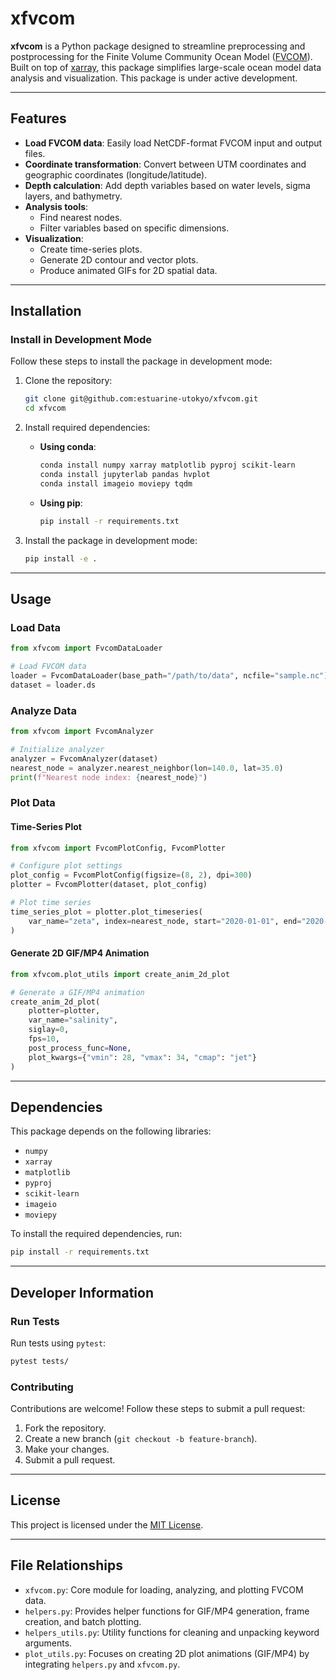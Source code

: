 # xfvcom

**xfvcom** is a Python package designed to streamline preprocessing and postprocessing for the Finite Volume Community Ocean Model ([FVCOM](https://github.com/FVCOM-GitHub/FVCOM)). Built on top of [xarray](https://docs.xarray.dev/en/stable/), this package simplifies large-scale ocean model data analysis and visualization. This package is under active development.

---

## Features

- **Load FVCOM data**: Easily load NetCDF-format FVCOM input and output files.
- **Coordinate transformation**: Convert between UTM coordinates and geographic coordinates (longitude/latitude).
- **Depth calculation**: Add depth variables based on water levels, sigma layers, and bathymetry.
- **Analysis tools**:
  - Find nearest nodes.
  - Filter variables based on specific dimensions.
- **Visualization**:
  - Create time-series plots.
  - Generate 2D contour and vector plots.
  - Produce animated GIFs for 2D spatial data.

---

## Installation

### Install in Development Mode

Follow these steps to install the package in development mode:

1. Clone the repository:
   ```bash
   git clone git@github.com:estuarine-utokyo/xfvcom.git
   cd xfvcom
   ```

2. Install required dependencies:
   - **Using conda**:
     ```bash
     conda install numpy xarray matplotlib pyproj scikit-learn
     conda install jupyterlab pandas hvplot
     conda install imageio moviepy tqdm
     ```
   - **Using pip**:
     ```bash
     pip install -r requirements.txt
     ```

3. Install the package in development mode:
   ```bash
   pip install -e .
   ```

---

## Usage

### Load Data
```python
from xfvcom import FvcomDataLoader

# Load FVCOM data
loader = FvcomDataLoader(base_path="/path/to/data", ncfile="sample.nc")
dataset = loader.ds
```

### Analyze Data
```python
from xfvcom import FvcomAnalyzer

# Initialize analyzer
analyzer = FvcomAnalyzer(dataset)
nearest_node = analyzer.nearest_neighbor(lon=140.0, lat=35.0)
print(f"Nearest node index: {nearest_node}")
```

### Plot Data

#### Time-Series Plot
```python
from xfvcom import FvcomPlotConfig, FvcomPlotter

# Configure plot settings
plot_config = FvcomPlotConfig(figsize=(8, 2), dpi=300)
plotter = FvcomPlotter(dataset, plot_config)

# Plot time series
time_series_plot = plotter.plot_timeseries(
    var_name="zeta", index=nearest_node, start="2020-01-01", end="2020-12-31", rolling_window=25
)
```

#### Generate 2D GIF/MP4 Animation
```python
from xfvcom.plot_utils import create_anim_2d_plot

# Generate a GIF/MP4 animation
create_anim_2d_plot(
    plotter=plotter,
    var_name="salinity",
    siglay=0,
    fps=10,
    post_process_func=None,
    plot_kwargs={"vmin": 28, "vmax": 34, "cmap": "jet"}
)
```

---

## Dependencies

This package depends on the following libraries:

- `numpy`
- `xarray`
- `matplotlib`
- `pyproj`
- `scikit-learn`
- `imageio`
- `moviepy`

To install the required dependencies, run:
```bash
pip install -r requirements.txt
```

---

## Developer Information

### Run Tests
Run tests using `pytest`:
```bash
pytest tests/
```

### Contributing
Contributions are welcome! Follow these steps to submit a pull request:

1. Fork the repository.
2. Create a new branch (`git checkout -b feature-branch`).
3. Make your changes.
4. Submit a pull request.

---

## License

This project is licensed under the [MIT License](LICENSE).

---

## File Relationships

- `xfvcom.py`: Core module for loading, analyzing, and plotting FVCOM data.
- `helpers.py`: Provides helper functions for GIF/MP4 generation, frame creation, and batch plotting.
- `helpers_utils.py`: Utility functions for cleaning and unpacking keyword arguments.
- `plot_utils.py`: Focuses on creating 2D plot animations (GIF/MP4) by integrating `helpers.py` and `xfvcom.py`.
